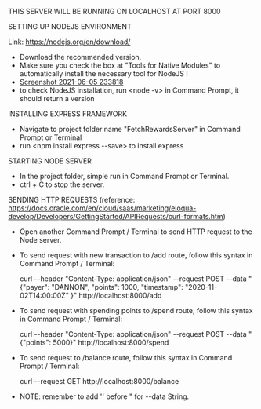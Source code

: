 THIS SERVER WILL BE RUNNING ON LOCALHOST AT PORT 8000

SETTING UP NODEJS ENVIRONMENT

Link: https://nodejs.org/en/download/ 

  - Download the recommended version.
  - Make sure you check the box at "Tools for Native Modules" to automatically install the necessary tool for NodeJS !
  - [Screenshot 2021-06-05 233818](https://user-images.githubusercontent.com/48262597/120915232-8a51c080-c657-11eb-9e7d-aaa51b5c0b8e.png)
  - to check NodeJS installation, run <node -v> in Command Prompt, it should return a version


INSTALLING EXPRESS FRAMEWORK

  - Navigate to project folder name "FetchRewardsServer" in Command Prompt or Terminal
  - run <npm install express --save> to install express
  
 
STARTING NODE SERVER
  - In the project folder, simple run <node Server.js> in Command Prompt or Terminal.
  - ctrl + C to stop the server.
 
SENDING HTTP REQUESTS (reference: https://docs.oracle.com/en/cloud/saas/marketing/eloqua-develop/Developers/GettingStarted/APIRequests/curl-formats.htm)
  - Open another Command Prompt / Terminal to send HTTP request to the Node server.
  
  - To send request with new transaction to /add route, follow this syntax in Command Prompt / Terminal:
  
    curl --header "Content-Type: application/json" --request POST --data "{\"payer\": \"DANNON\", \"points\": 1000, \"timestamp\": \"2020-11-02T14:00:00Z\" }" http://localhost:8000/add
  
  - To send request with spending points to /spend route, follow this syntax in Command Prompt / Terminal:
  
    curl --header "Content-Type: application/json" --request POST --data "{\"points\": 5000}" http://localhost:8000/spend
  
  - To send request to /balance route, follow this syntax in Command Prompt / Terminal:
  
    curl --request GET http://localhost:8000/balance
  
  - NOTE: remember to add '\' before " for --data String.
          
  
  
    

